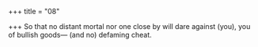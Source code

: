 +++
title = "08"

+++
So that no distant mortal nor one close by will dare against (you), you  of bullish goods—
(and no) defaming cheat.